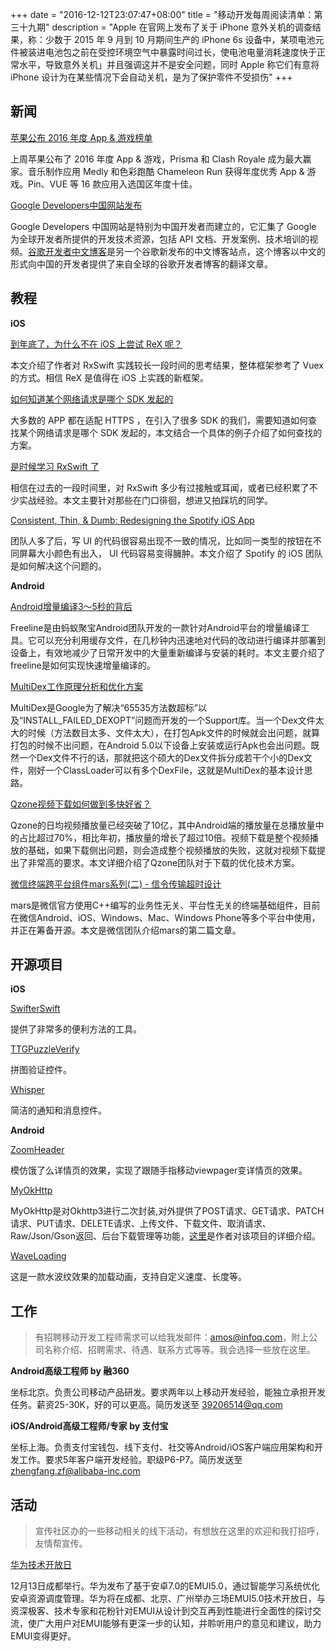 +++
date = "2016-12-12T23:07:47+08:00"
title = "移动开发每周阅读清单：第三十九期"
description = "Apple 在官网上发布了关于 iPhone 意外关机的调查结果，称：少数于 2015 年 9 月到 10 月期间生产的 iPhone 6s 设备中，某项电池元件被装进电池包之前在受控环境空气中暴露时间过长，使电池电量消耗速度快于正常水平，导致意外关机」并且强调这并不是安全问题，同时 Apple 称它们有意将 iPhone 设计为在某些情况下会自动关机，是为了保护零件不受损伤"
+++


## 新闻

[苹果公布 2016 年度 App & 游戏榜单](http://www.ithome.com/html/iphone/278578.htm)

上周苹果公布了 2016 年度 App & 游戏，Prisma 和 Clash Royale 成为最大赢家。音乐制作应用 Medly 和色彩跑酷 Chameleon Run 获得年度优秀 App & 游戏。Pin、VUE 等 16 款应用入选国区年度十佳。

[Google Developers中国网站发布](https://mp.weixin.qq.com/s?__biz=MzAwODY4OTk2Mg==&mid=2652040364&idx=1&sn=57f9d3a7fe5db730f448c0eaa2f8ddc0)

Google Developers 中国网站是特别为中国开发者而建立的，它汇集了 Google 为全球开发者所提供的开发技术资源，包括 API 文档、开发案例、技术培训的视频。[谷歌开发者中文博客](http://developers.googleblog.cn/)是另一个谷歌新发布的中文博客站点，这个博客以中文的形式向中国的开发者提供了来自全球的谷歌开发者博客的翻译文章。


## 教程

**iOS**

[到年底了，为什么不在 iOS 上尝试 ReX 呢？](https://medium.com/@DianQK/%E5%88%B0%E5%B9%B4%E5%BA%95%E4%BA%86-%E4%B8%BA%E4%BB%80%E4%B9%88%E4%B8%8D%E5%9C%A8-ios-%E4%B8%8A%E5%B0%9D%E8%AF%95-rex-%E5%91%A2-f8e27d19f488#.r3o0jv4cf)

本文介绍了作者对 RxSwift 实践较长一段时间的思考结果，整体框架参考了 Vuex 的方式。相信 ReX 是值得在 iOS 上实践的新框架。

[如何知道某个网络请求是哪个 SDK 发起的](http://mp.weixin.qq.com/s/65XQx6HszNO_n0RhQu4Qhg)

大多数的 APP 都在适配 HTTPS ，在引入了很多 SDK 的我们，需要知道如何查找某个网络请求是哪个 SDK 发起的，本文结合一个具体的例子介绍了如何查找的方案。

[是时候学习 RxSwift 了](http://limboy.me/tech/2016/12/11/time-to-learn-rxswift.html)

相信在过去的一段时间里，对 RxSwift 多少有过接触或耳闻，或者已经积累了不少实战经验。本文主要针对那些在门口徘徊，想进又拍踩坑的同学。

[Consistent, Thin, & Dumb: Redesigning the Spotify iOS App](https://realm.io/news/mbltdev-hector-zarate-consistent-thin-dumb-spotify/)

团队人多了后，写 UI 的代码很容易出现不一致的情况，比如同一类型的按钮在不同屏幕大小颜色有出入， UI 代码容易变得臃肿。本文介绍了 Spotify 的 iOS 团队是如何解决这个问题的。


**Android**

[Android增量编译3～5秒的背后](http://www.jianshu.com/p/37e31d924be9)

Freeline是由蚂蚁聚宝Android团队开发的一款针对Android平台的增量编译工具。它可以充分利用缓存文件，在几秒钟内迅速地对代码的改动进行编译并部署到设备上，有效地减少了日常开发中的大量重新编译与安装的耗时。本文主要介绍了freeline是如何实现快速增量编译的。

[MultiDex工作原理分析和优化方案](https://zhuanlan.zhihu.com/p/24305296)

MultiDex是Google为了解决“65535方法数超标”以及“INSTALL_FAILED_DEXOPT”问题而开发的一个Support库。当一个Dex文件太大的时候（方法数目太多、文件太大），在打包Apk文件的时候就会出问题，就算打包的时候不出问题，在Android 5.0以下设备上安装或运行Apk也会出问题。既然一个Dex文件不行的话，那就把这个硕大的Dex文件拆分成若干个小的Dex文件，刚好一个ClassLoader可以有多个DexFile，这就是MultiDex的基本设计思路。

[Qzone视频下载如何做到多快好省？](http://mp.weixin.qq.com/s/BQxu7vXfdbd5U4izW5VTZQ)

Qzone的日均视频播放量已经突破了10亿，其中Android端的播放量在总播放量中的占比超过70%，相比年初，播放量的增长了超过10倍。视频下载是整个视频播放的基础，如果下载侧出问题，则会造成整个视频播放的失败，这就对视频下载提出了非常高的要求。本文详细介绍了Qzone团队对于下载的优化技术方案。

[微信终端跨平台组件mars系列(二) - 信令传输超时设计](http://mp.weixin.qq.com/s/PnICVDyVuMSyvpvTrdEpSQ)

mars是微信官方使用C++编写的业务性无关、平台性无关的终端基础组件，目前在微信Android、iOS、Windows、Mac、Windows Phone等多个平台中使用，并正在筹备开源。本文是微信团队介绍mars的第二篇文章。


## 开源项目

**iOS**

[SwifterSwift](https://github.com/omaralbeik/SwifterSwift)

提供了非常多的便利方法的工具。

[TTGPuzzleVerify](https://github.com/zekunyan/TTGPuzzleVerify)

拼图验证控件。

[Whisper](https://github.com/hyperoslo/Whisper)

简洁的通知和消息控件。


**Android**

[ZoomHeader](https://github.com/githubwing/ZoomHeader)

模仿饿了么详情页的效果，实现了跟随手指移动viewpager变详情页的效果。

[MyOkHttp](https://github.com/tsy12321/MyOkHttp)

MyOkHttp是对Okhttp3进行二次封装,对外提供了POST请求、GET请求、PATCH请求、PUT请求、DELETE请求、上传文件、下载文件、取消请求、Raw/Json/Gson返回、后台下载管理等功能，[这里](http://www.jianshu.com/p/219ee2afb4f3)是作者对该项目的详细介绍。

[WaveLoading](https://github.com/race604/WaveLoading)

这是一款水波纹效果的加载动画，支持自定义速度、长度等。

## 工作

> 有招聘移动开发工程师需求可以给我发邮件：amos@infoq.com，附上公司名称介绍、招聘需求、待遇、联系方式等等。我会选择一些放在这里。

**Android高级工程师 by 融360**

坐标北京。负责公司移动产品研发。要求两年以上移动开发经验，能独立承担开发任务。薪资25-30K，好的可以更高。简历发送至 39206514@qq.com

**iOS/Android高级工程师/专家 by 支付宝**

坐标上海。负责支付宝钱包、线下支付、社交等Android/iOS客户端应用架构和开发工作。要求5年客户端开发经验。职级P6-P7。简历发送至 zhengfang.zf@alibaba-inc.com

## 活动

> 宣传社区办的一些移动相关的线下活动，有想放在这里的欢迎和我打招呼，友情帮宣传。

[华为技术开放日](form.mikecrm.com/OAvnqm)

12月13日成都举行。华为发布了基于安卓7.0的EMUI5.0，通过智能学习系统优化安卓资源调度管理。华为将在成都、北京、广州举办三场EMUI5.0技术开放日，与资深极客、技术专家和花粉针对EMUI从设计到交互再到性能进行全面性的探讨交流，使广大用户对EMUI能够有更深一步的认知，并聆听用户的意见和建议，助力EMUI变得更好。